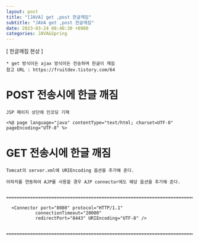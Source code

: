 ```yaml
---
layout: post
title: "[JAVA] get ,post 한글깨짐"
subtitle: "JAVA get ,post 한글깨짐"
date: 2023-03-24 08:40:30 +0900
categories: JAVA&Spring
---
```

[ 한글깨짐 현상 ]

	* get 방식이든 ajax 방식이든 전송하며 한글이 깨짐
	참고 URL : https://fruitdev.tistory.com/64


# POST 전송시에 한글 깨짐
	JSP 페이지 상단에 인코딩 기재

	<%@ page language="java" contentType="text/html; charset=UTF-8" pageEncoding="UTF-8" %>
	

# GET 전송시에 한글 깨짐

	Tomcat의 server.xml에 URIEncoding 옵션을 추가해 준다.

	아파치를 연동하여 AJP를 사용할 경우 AJP connector에도 해당 옵션을 추가해 준다.


	=====================================================================================================================================================

	  <Connector port="8080" protocol="HTTP/1.1"
			   connectionTimeout="20000"
			   redirectPort="8443" URIEncoding="UTF-8" />


	=====================================================================================================================================================




	

                                                                                                                                                                                                                                                                                                                                                                                                                                                                                                                                                                                                                                                                                                                                                                                                                                 
